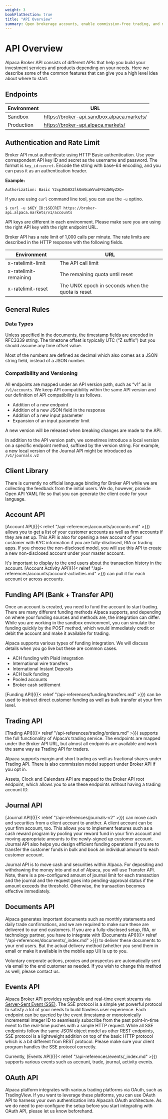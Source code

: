 ```yaml
---
weight: 3
bookFlatSection: true
title: "API Overview"
summary: Open brokerage accounts, enable commission-free trading, and manage the ongoing user experience with Alpaca Broker API
---
```


# API Overview

Alpaca Broker API consists of different APIs that help you build your investment services and products depending on your needs. Here we describe some of the common features that can give you a high level idea about where to start.

## Endpoints

| Environment | URL                                        |
| ----------- | ------------------------------------------ |
| Sandbox     | https://broker-api.sandbox.alpaca.markets/ |
| Production  | https://broker-api.alpaca.markets/         |

## Authentication and Rate Limit

Broker API must authenticate using HTTP Basic authentication. Use your
correspondent API key ID and secret as the username and password. The format is
`key_id:secret`. Encode the string with base-64 encoding, and you can pass it as
an authentication header.

**Example:**

```
Authorization: Basic Y2xpZW50X2lkOmNsaWVudF9zZWNyZXQ=
```

If you are using `curl` command line tool, you can use the `-u` optino.

```
$ curl -u $KEY_ID:$SECRET https://broker-api.alpaca.markets/v1/accounts
```

API keys are different in each environment. Please make sure you are using the right API key with the right endpoint URL.

Broker API has a rate limit of 1,000 calls per minute. The rate limits are described in the HTTP response with the following fields.

| Environment           | URL                                               |
| --------------------- | ------------------------------------------------- |
| x-ratelimit-limit     | The API call limit                                |
| x-ratelimit-remaining | The remaining quota until reset                   |
| x-ratelimit-reset     | The UNIX epoch in seconds when the quota is reset |

## General Rules

### Data Types

Unless specified in the documents, the timestamp fields are encoded in RFC3339 string. The timezone offset is typically UTC (“Z suffix”) but you should assume any time offset value.

Most of the numbers are defined as decimal which also comes as a JSON string field, instead of a JSON number.

### Compatibility and Versioning

All endpoints are mapped under an API version path, such as “v1” as in `/v1/accounts`. We keep API compatibility within the same API version and our definition of API compatibility is as follows.

- Addition of a new endpoint
- Addition of a new JSON field in the response
- Addition of a new input parameter
- Expansion of an input parameter limit

A new version will be released when breaking changes are made to the API.

In addition to the API version path, we sometimes introduce a local version on a specific endpoint method, suffixed by the version string. For example, a new local version of the Journal API might be introduced as `/v1/journals.v2`

## Client Library

There is currently no official language binding for Broker API while we are collecting the feedback from the initial users. We do, however, provide Open API YAML file so that you can generate the client code for your language.

## Account API

[Account API]({{< relref "/api-references/accounts/accounts.md" >}}) allows
you to get a list of your customer accounts as well as firm accounts if they are
set up. This API is also for opening a new account of your customer with KYC
information if you are fully-disclosed, RIA or trading apps. If you choose the
non-disclosed model, you will use this API to create a new non-disclosed account
under your master account.

It's important to display to the end users about the transaction history in the
account. [Account Activity API]({{< relref
"/api-references/accounts/account-activities.md" >}}) can pull it for each
account or across accounts.

## Funding API (Bank + Transfer API)

Once an account is created, you need to fund the account to start trading. There
are many different funding methods Alpaca supports, and depending on where your
funding sources and methods are, the integration can differ. While you are
working in the sandbox environment, you can simulate the funding quickly by the
POST method, which would immediately credit or debit the account and make it
available for trading.

Alpaca supports various types of funding integration. We will discuss details when you go live but these are common cases.

- ACH funding with Plaid integration
- International wire transfers
- International Instant Deposits
- ACH bulk funding
- Pooled accounts
- Broker cash settlement

[Funding API]({{< relref "/api-references/funding/transfers.md" >}}) can be
used to instruct direct customer funding as well as bulk transfer at your firm
level.

## Trading API

[Trading API]({{< relref "/api-references/trading/orders.md" >}}) supports
the full functionality of Alpaca’s trading service. The endpoints are mapped
under the Broker API URL, but almost all endpoints are available and work the
same way as Trading API for traders.

Alpaca supports margin and short trading as well as fractional shares under Trading API. There is also commission model support under Broker API if you opt in.

Assets, Clock and Calendars API are mapped to the Broker API root endpoint, which allows you to use these endpoints without having a trading account ID.

## Journal API

[Journal API]({{< relref "/api-references/journals-v2" >}}) can move
cash and securities from a client account to another. A client account can be
your firm account, too. This allows you to implement features such as a cash
reward program by pooling your reward fund in your firm account and moving
appropriate amounts to the newly-signed up customer account. Journal API also
helps you design efficient funding operations if you are to transfer the
customer funds in bulk and book an individual amount to each customer account.

Journal API is to move cash and securities within Alpaca. For depositing and withdrawing the money into and out of Alpaca, you will use Transfer API. Note, there is a pre-configured amount of journal limit for each transaction and the journal and the request goes into pending-approval status if the amount exceeds the threshold. Otherwise, the transaction becomes effective immediately.

## Documents API

Alpaca generates important documents such as monthly statements and daily trade
confirmations, and we are required to make sure these are delivered to our end
customers. If you are a fully-disclosed setup, RIA, or technology partner, you
have to integrate with [Documents API]({{< relref
"/api-references/documents/_index.md" >}}) to deliver these documents to
your end users. But the actual delivery method (whether you send them in email
or make it available in the mobile app UI) is up to you.

Voluntary corporate actions, proxies and prospectus are automatically sent via email to the end customer as needed. If you wish to change this method as well, please contact us.

## Events API

Alpaca Broker API provides replayable and real-time event streams via
[Server-Sent Event
(SSE)](https://html.spec.whatwg.org/multipage/server-sent-events.html). The SSE
protocol is a simple yet powerful protocol to satisfy a lot of your needs to
build flawless user experience. Each endpoint can be queried by the event
timestamp or monotonically incremental integer ID to seamlessly subscribe from
the past point-in-time event to the real-time pushes with a simple HTTP request.
While all SSE endpoints follow the same JSON object model as other REST
endpoints, SSE protocol is a lightweight addition on top of the basic HTTP
protocol which is a bit different from REST protocol. Please make sure your
client program handles the SSE protocol correctly.

Currently, [Events API]({{< relref "/api-references/events/_index.md" >}})
supports various events such as account, trade, journal, activity events.

## OAuth API

Alpaca platform integrates with various trading platforms via OAuth, such as TradingView. If you want to leverage these platforms, you can use OAuth API to harness your own authentication into Alpaca’s OAuth architecture. As we do need to pre-configure the setup before you start integrating with OAuth API, please let us know beforehand.

&nbsp;
